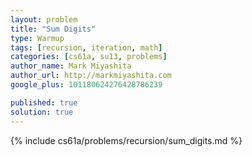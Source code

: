 ```yaml
---
layout: problem
title: "Sum Digits"
type: Warmup
tags: [recursion, iteration, math]
categories: [cs61a, su13, problems]
author_name: Mark Miyashita
author_url: http://markmiyashita.com
google_plus: 101180624276428786239

published: true
solution: true
---
```


{% include cs61a/problems/recursion/sum_digits.md %}
